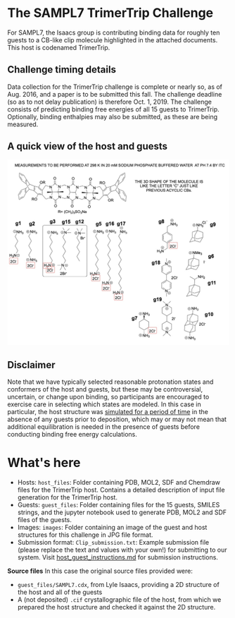 # The SAMPL7 TrimerTrip Challenge

For SAMPL7, the Isaacs group is contributing binding data for roughly ten guests to a CB-like clip molecule highlighted in the attached documents. This host is codenamed TrimerTrip.

## Challenge timing details

Data collection for the TrimerTrip challenge is complete or nearly so, as of Aug. 2016, and a paper is to be submitted this fall. The challenge deadline (so as to not delay publication) is therefore Oct. 1, 2019.
The challenge consists of predicting binding free energies of all 15 guests to TrimerTrip. Optionally, binding enthalpies may also be submitted, as these are being measured.

## A quick view of the host and guests

![](images/SAMPL7.jpg)

## Disclaimer

Note that we have typically selected reasonable protonation states and conformers of the host and guests, but these may be controversial, uncertain, or change upon binding, so participants are encouraged to exercise care in selecting which states are modeled. In this case in particular, the host structure was [simulated for a period of time](host_files/README.md) in the absence of any guests prior to deposition, which may or may not mean that additional equilibration is needed in the presence of guests before conducting binding free energy calculations.

# What's here

- Hosts: `host_files`: Folder containing PDB, MOL2, SDF and Chemdraw files for the TrimerTrip host. Contains a detailed description of input file generation for the TrimerTrip host.
- Guests: `guest_files`: Folder containing files for the 15 guests, SMILES strings, and the jupyter notebook used to generate PDB, MOL2 and SDF files of the guests.
- Images: `images`: Folder containing an image of the guest and host structures for this challenge in JPG file format.
- Submission format: `Clip_submission.txt`: Example submission file (please replace the text and values with your own!) for submitting to our system. Visit [host_guest_instructions.md](../host_guest_instructions.md) for submission instructions.

**Source files**
In this case the original source files provided were:
- `guest_files/SAMPL7.cdx`, from Lyle Isaacs, providing a 2D structure of the host and all of the guests
- A (not deposited) `.cif` crystallographic file of the host, from which we prepared the host structure and checked it against the 2D structure.

